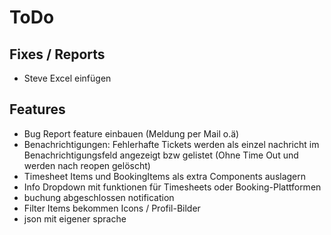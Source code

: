 # ToDo
## Fixes / Reports

 - Steve Excel einfügen

 ## Features

 - Bug Report feature einbauen (Meldung per Mail o.ä)
 - Benachrichtigungen: Fehlerhafte Tickets werden als einzel nachricht im Benachrichtigungsfeld angezeigt bzw gelistet (Ohne Time Out und werden nach reopen gelöscht)
 - Timesheet Items und BookingItems als extra Components auslagern
 - Info Dropdown mit funktionen für Timesheets oder Booking-Plattformen
 - buchung abgeschlossen notification
 - Filter Items bekommen Icons / Profil-Bilder
 - json mit eigener sprache